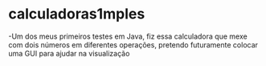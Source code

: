 # calculadoras1mples

-Um dos meus primeiros testes em Java, fiz essa calculadora que mexe com dois números em diferentes operações, pretendo futuramente colocar uma GUI para ajudar na visualização
